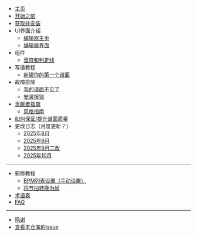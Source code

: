 * [主页](/README)
* [开始之前](/before-begin)
* [获取并安装](/INSTALL)
* UI界面介绍
    * [编辑器主页](/UI/home)
    * [编辑器界面](/UI/editor)
* 组件
    * [音符和判定线](/tutorials/tphiedit/qwer)
* 写谱教程
    * [新建你的第一个谱面](/tutorials/basic/new-chart)
* 故障排除
    * [我的谱面不见了](/troubleshooting/mychartislost)
    * [安装报错](/troubleshooting/installerror)
* [贡献者指南](/contribute/contributor)
    * [风格指南](/contribute/styleguide)
* [如何保证/提升谱面质量](/stable-guide)
* 更改日志（月度更新？）
    * [2025年8月](/changelogs/202508)
    * [2025年9月](/changelogs/202509)
    * [2025年9月二改](/changelogs/202509-v2)
    * [2025年10月](/changelogs/202510)

------------

* 邪修教程
    * [BPM列表设置（手动设置）](/tutorials/others/BPM-List/bpm-list)
    * [将节拍转换为帧](/tutorials/others/beat-frame)
* [术语表](/cheatsheet)
* [FAQ](/faq/1)

------------

* [鸣谢](/CREDITS)
* [查看本仓库的issue](https://github.com/Tie-Guo/TPhi-Editor-Docs/issues)

<footer id="mb-footer"></footer>
